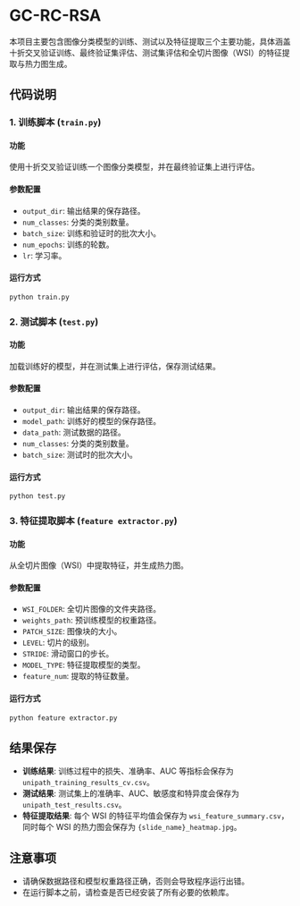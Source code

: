 # GC-RC-RSA
本项目主要包含图像分类模型的训练、测试以及特征提取三个主要功能，具体涵盖十折交叉验证训练、最终验证集评估、测试集评估和全切片图像（WSI）的特征提取与热力图生成。

## 代码说明

### 1. 训练脚本 (`train.py`)
#### 功能
使用十折交叉验证训练一个图像分类模型，并在最终验证集上进行评估。

#### 参数配置
- `output_dir`: 输出结果的保存路径。
- `num_classes`: 分类的类别数量。
- `batch_size`: 训练和验证时的批次大小。
- `num_epochs`: 训练的轮数。
- `lr`: 学习率。

#### 运行方式
```bash
python train.py
```

### 2. 测试脚本 (`test.py`)
#### 功能
加载训练好的模型，并在测试集上进行评估，保存测试结果。

#### 参数配置
- `output_dir`: 输出结果的保存路径。
- `model_path`: 训练好的模型的保存路径。
- `data_path`: 测试数据的路径。
- `num_classes`: 分类的类别数量。
- `batch_size`: 测试时的批次大小。

#### 运行方式
```bash
python test.py
```

### 3. 特征提取脚本 (`feature extractor.py`)
#### 功能
从全切片图像（WSI）中提取特征，并生成热力图。

#### 参数配置
- `WSI_FOLDER`: 全切片图像的文件夹路径。
- `weights_path`: 预训练模型的权重路径。
- `PATCH_SIZE`: 图像块的大小。
- `LEVEL`: 切片的级别。
- `STRIDE`: 滑动窗口的步长。
- `MODEL_TYPE`: 特征提取模型的类型。
- `feature_num`: 提取的特征数量。

#### 运行方式
```bash
python feature extractor.py
```

## 结果保存
- **训练结果**: 训练过程中的损失、准确率、AUC 等指标会保存为 `unipath_training_results_cv.csv`。
- **测试结果**: 测试集上的准确率、AUC、敏感度和特异度会保存为 `unipath_test_results.csv`。
- **特征提取结果**: 每个 WSI 的特征平均值会保存为 `wsi_feature_summary.csv`，同时每个 WSI 的热力图会保存为 `{slide_name}_heatmap.jpg`。

## 注意事项
- 请确保数据路径和模型权重路径正确，否则会导致程序运行出错。
- 在运行脚本之前，请检查是否已经安装了所有必要的依赖库。
```


